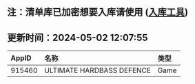 ## 注：清单库已加密想要入库请使用 ([入库工具](https://github.com/BlankTMing/ManifestAutoUpdate/releases))

## 更新时间：2024-05-02 12:07:55
| AppID | 名称 | 类型  |
| :-------------------- | :----------------------------- | :----------- |
| 915460 | ULTIMATE HARDBASS DEFENCE| Game |
